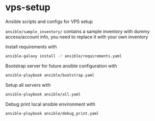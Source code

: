 # vps-setup
Ansible scripts and configs for VPS setup

`ansible/sample_inventory/` contains a sample inventory with dummy access/account info, you need to replace it with your own inventory

Install requirements with
```bash
ansible-galaxy install -r ansible/requirements.yaml
```

Bootstrap server for future ansible configuration with
```bash
ansible-playbook ansible/bootstrap.yaml 
```

Setup all servers with
```bash
ansible-playbook ansible/all.yaml 
```

Debug print local ansible environment with
```bash
ansible-playbook ansible/debug_print.yaml 
```